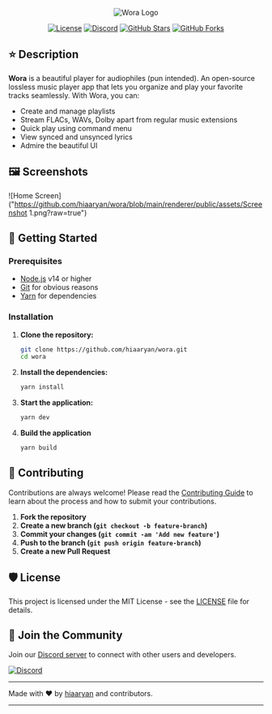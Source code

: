 <p align="center">
  <img src="https://github.com/hiaaryan/wora/blob/main/renderer/public/assets/Github.png?raw=true" alt="Wora Logo" />
</p>

<p align="center">
  <a href="LICENSE"><img src="https://img.shields.io/github/license/hiaaryan/wora" alt="License"></a>
  <a href="https://discord.gg/SYEByd72b2"><img src="https://dcbadge.limes.pink/api/server/https://discord.gg/SYEByd7Zb2?style=flat" alt="Discord"></a>
  <a href="https://github.com/hiaaryan/wora/stargazers"><img src="https://img.shields.io/github/stars/hiaaryan/wora?style=flta" alt="GitHub Stars"></a>
  <a href="https://github.com/hiaaryan/wora/network"><img src="https://img.shields.io/github/forks/hiaaryan/wora?style=flat" alt="GitHub Forks"></a>
</p>

## ⭐️ **Description**

**Wora** is a beautiful player for audiophiles (pun intended). An open-source lossless music player app that lets you organize and play your favorite tracks seamlessly. With Wora, you can:

- Create and manage playlists
- Stream FLACs, WAVs, Dolby apart from regular music extensions
- Quick play using command menu
- View synced and unsynced lyrics
- Admire the beautiful UI

## 🖼️ **Screenshots**

![Home Screen]("https://github.com/hiaaryan/wora/blob/main/renderer/public/assets/Screenshot 1.png?raw=true")

## 🚀 **Getting Started**

### Prerequisites

- [Node.js](https://nodejs.org/) v14 or higher
- [Git](https://git-scm.com/) for obvious reasons
- [Yarn](https://yarnpkg.com/) for dependencies

### Installation

1. **Clone the repository:**

    ```sh
    git clone https://github.com/hiaaryan/wora.git
    cd wora
    ```

2. **Install the dependencies:**

    ```sh
    yarn install
    ```

4. **Start the application:**

    ```sh
    yarn dev
    ```

5. **Build the application**

    ```sh
    yarn build
    ```

## 🤝 **Contributing**

Contributions are always welcome! Please read the [Contributing Guide](CONTRIBUTING.md) to learn about the process and how to submit your contributions.

1. **Fork the repository**
2. **Create a new branch (`git checkout -b feature-branch`)**
3. **Commit your changes (`git commit -am 'Add new feature'`)**
4. **Push to the branch (`git push origin feature-branch`)**
5. **Create a new Pull Request**

## 🛡️ **License**

This project is licensed under the MIT License - see the [LICENSE](LICENSE) file for details.

## 💬 **Join the Community**

Join our [Discord server](https://discord.gg/SYEByd72b2/) to connect with other users and developers.

<a href="https://discord.gg/SYEByd72b2"><img src="https://dcbadge.limes.pink/api/server/https://discord.gg/SYEByd7Zb2?style=flat" alt="Discord"></a>

---

Made with ❤️ by [hiaaryan](https://github.com/hiaaryan) and contributors.

---
